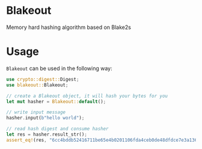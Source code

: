 # Blakeout
Memory hard hashing algorithm based on Blake2s

# Usage

`Blakeout` can be used in the following way:

```rust
use crypto::digest::Digest;
use blakeout::Blakeout;

// create a Blakeout object, it will hash your bytes for you
let mut hasher = Blakeout::default();

// write input message
hasher.input(b"hello world");

// read hash digest and consume hasher
let res = hasher.result_str();
assert_eq!(res, "6cc4bddb52416711be65e4b0201106fda4ceb0de48dfdce7e3a136e490d8586f");
 ```
